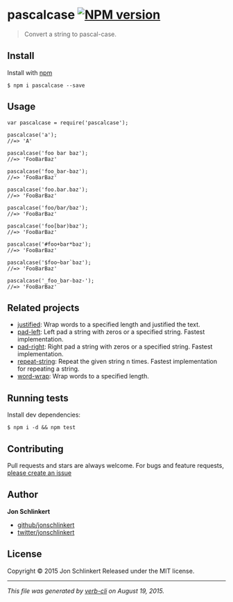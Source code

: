 <h1 id="pascalcase-%21npm-version">pascalcase <a href="http://badge.fury.io/js/pascalcase"><img src="https://badge.fury.io/js/pascalcase.svg" alt="NPM version" /></a></h1>

<blockquote>
  <p>Convert a string to pascal-case.</p>
</blockquote>

<h2 id="install">Install</h2>

<p>Install with <a href="https://www.npmjs.com/">npm</a></p>

<pre><code class="sh">$ npm i pascalcase --save
</code></pre>

<h2 id="usage">Usage</h2>

<pre><code class="js">var pascalcase = require('pascalcase');

pascalcase('a');
//=&gt; 'A'

pascalcase('foo bar baz');
//=&gt; 'FooBarBaz'

pascalcase('foo_bar-baz');
//=&gt; 'FooBarBaz'

pascalcase('foo.bar.baz');
//=&gt; 'FooBarBaz'

pascalcase('foo/bar/baz');
//=&gt; 'FooBarBaz'

pascalcase('foo[bar)baz');
//=&gt; 'FooBarBaz'

pascalcase('#foo+bar*baz');
//=&gt; 'FooBarBaz'

pascalcase('$foo~bar`baz');
//=&gt; 'FooBarBaz'

pascalcase('_foo_bar-baz-');
//=&gt; 'FooBarBaz'
</code></pre>

<h2 id="related-projects">Related projects</h2>

<ul>
<li><a href="https://github.com/jonschlinkert/justified">justified</a>: Wrap words to a specified length and justified the text.</li>
<li><a href="https://github.com/jonschlinkert/pad-left">pad-left</a>: Left pad a string with zeros or a specified string. Fastest implementation.</li>
<li><a href="https://github.com/jonschlinkert/pad-right">pad-right</a>: Right pad a string with zeros or a specified string. Fastest implementation.</li>
<li><a href="https://github.com/jonschlinkert/repeat-string">repeat-string</a>: Repeat the given string n times. Fastest implementation for repeating a string.</li>
<li><a href="https://github.com/jonschlinkert/word-wrap">word-wrap</a>: Wrap words to a specified length.</li>
</ul>

<h2 id="running-tests">Running tests</h2>

<p>Install dev dependencies:</p>

<pre><code class="sh">$ npm i -d &amp;&amp; npm test
</code></pre>

<h2 id="contributing">Contributing</h2>

<p>Pull requests and stars are always welcome. For bugs and feature requests, <a href="https://github.com/jonschlinkert/pascalcase/issues/new">please create an issue</a></p>

<h2 id="author">Author</h2>

<p><strong>Jon Schlinkert</strong></p>

<ul>
<li><a href="https://github.com/jonschlinkert">github/jonschlinkert</a></li>
<li><a href="http://twitter.com/jonschlinkert">twitter/jonschlinkert</a></li>
</ul>

<h2 id="license">License</h2>

<p>Copyright © 2015 Jon Schlinkert
Released under the MIT license.</p>

<hr />

<p><em>This file was generated by <a href="https://github.com/assemble/verb-cli">verb-cli</a> on August 19, 2015.</em></p>
